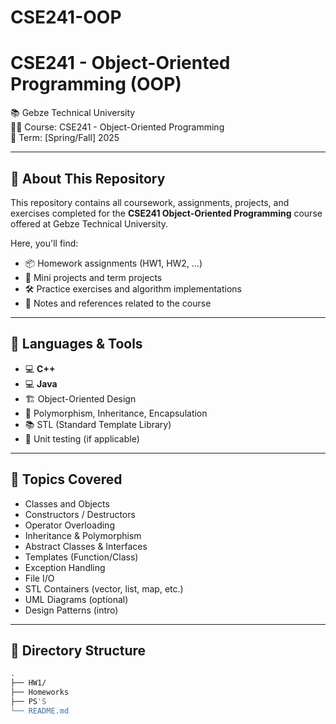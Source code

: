 # CSE241-OOP
# CSE241 - Object-Oriented Programming (OOP)
📚 Gebze Technical University  
🧑‍💻 Course: CSE241 - Object-Oriented Programming  
📅 Term: [Spring/Fall] 2025  

---

## 📁 About This Repository

This repository contains all coursework, assignments, projects, and exercises completed for the **CSE241 Object-Oriented Programming** course offered at Gebze Technical University.

Here, you'll find:
- 📦 Homework assignments (HW1, HW2, …)
- 🧠 Mini projects and term projects
- 🛠 Practice exercises and algorithm implementations
- 📜 Notes and references related to the course

---

## 🧰 Languages & Tools
- 💻 **C++**
- 💻 **Java**
- 🏗 Object-Oriented Design
- 🧩 Polymorphism, Inheritance, Encapsulation
- 📚 STL (Standard Template Library)
- 🧪 Unit testing (if applicable)

---

## 📌 Topics Covered

- Classes and Objects
- Constructors / Destructors
- Operator Overloading
- Inheritance & Polymorphism
- Abstract Classes & Interfaces
- Templates (Function/Class)
- Exception Handling
- File I/O
- STL Containers (vector, list, map, etc.)
- UML Diagrams (optional)
- Design Patterns (intro)

---

## 📂 Directory Structure

```bash
.
├── HW1/               
├── Homeworks
├── PS'S
└── README.md              
